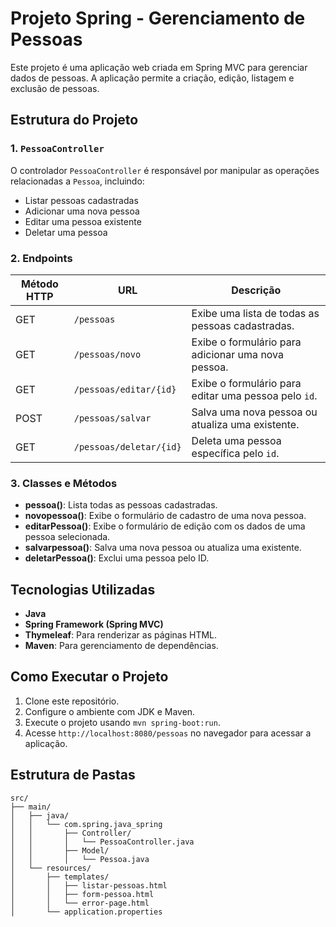 # Projeto Spring - Gerenciamento de Pessoas

Este projeto é uma aplicação web criada em Spring MVC para gerenciar dados de pessoas. A aplicação permite a criação, edição, listagem e exclusão de pessoas.

## Estrutura do Projeto

### 1. `PessoaController`

O controlador `PessoaController` é responsável por manipular as operações relacionadas a `Pessoa`, incluindo:
- Listar pessoas cadastradas
- Adicionar uma nova pessoa
- Editar uma pessoa existente
- Deletar uma pessoa

### 2. Endpoints

| Método HTTP | URL               | Descrição                                        |
|-------------|--------------------|--------------------------------------------------|
| GET         | `/pessoas`        | Exibe uma lista de todas as pessoas cadastradas. |
| GET         | `/pessoas/novo`   | Exibe o formulário para adicionar uma nova pessoa. |
| GET         | `/pessoas/editar/{id}` | Exibe o formulário para editar uma pessoa pelo `id`. |
| POST        | `/pessoas/salvar` | Salva uma nova pessoa ou atualiza uma existente. |
| GET         | `/pessoas/deletar/{id}` | Deleta uma pessoa específica pelo `id`. |

### 3. Classes e Métodos

- **pessoa()**: Lista todas as pessoas cadastradas.
- **novopessoa()**: Exibe o formulário de cadastro de uma nova pessoa.
- **editarPessoa()**: Exibe o formulário de edição com os dados de uma pessoa selecionada.
- **salvarpessoa()**: Salva uma nova pessoa ou atualiza uma existente.
- **deletarPessoa()**: Exclui uma pessoa pelo ID.

## Tecnologias Utilizadas

- **Java**
- **Spring Framework (Spring MVC)**
- **Thymeleaf**: Para renderizar as páginas HTML.
- **Maven**: Para gerenciamento de dependências.

## Como Executar o Projeto

1. Clone este repositório.
2. Configure o ambiente com JDK e Maven.
3. Execute o projeto usando `mvn spring-boot:run`.
4. Acesse `http://localhost:8080/pessoas` no navegador para acessar a aplicação.

## Estrutura de Pastas

```plaintext
src/
├── main/
│   ├── java/
│   │   └── com.spring.java_spring
│   │       ├── Controller/
│   │       │   └── PessoaController.java
│   │       ├── Model/
│   │       │   └── Pessoa.java
│   └── resources/
│       ├── templates/
│       │   ├── listar-pessoas.html
│       │   ├── form-pessoa.html
│       │   └── error-page.html
│       └── application.properties
